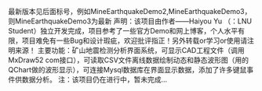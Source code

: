  最新版本见后面标号，例如MineEarthquakeDemo2,MineEarthquakeDemo3，则MineEarthquakeDemo3为最新
 声明：该项目由作者——Haiyou Yu （：LNU Student）独立开发完成，项目参考了一些官方Demo和网上博客，个人水平有限，项目难免有一些Bug和设计瑕疵，欢迎批评指正！另外转载or学习or使用请注明来源！
 主要功能：矿山地震检测分析界面系统，可显示CAD工程文件（调用MxDraw52 com接口），可读取CSV文件离线数据绘制动态和静态波形图（用的QChart做的波形显示），可连接Mysql数据库在界面显示数据，添加了许多键鼠事件供数据分析。
 注：该项目仍在进行中，暂未完成...
